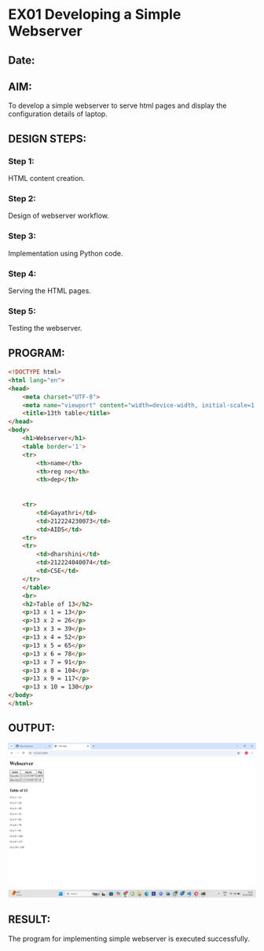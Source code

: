  
# EX01 Developing a Simple Webserver
## Date:

## AIM:
To develop a simple webserver to serve html pages and display the configuration details of laptop.

## DESIGN STEPS:
### Step 1: 
HTML content creation.

### Step 2:
Design of webserver workflow.

### Step 3:
Implementation using Python code.

### Step 4:
Serving the HTML pages.

### Step 5:
Testing the webserver.

## PROGRAM:
```html
<!DOCTYPE html>
<html lang="en">
<head>
    <meta charset="UTF-8">
    <meta name="viewport" content="width=device-width, initial-scale=1.0">
    <title>13th table</title>
</head>
<body>
    <h1>Webserver</h1>
    <table border='1'>
    <tr>
        <th>name</th>
        <th>reg no</th>
        <th>dep</th>
    
    
    <tr>
        <td>Gayathri</td>
        <td>212224230073</td>
        <td>AIDS</td>
    <tr>
    <tr>
        <td>dharshini</td>
        <td>212224040074</td>
        <td>CSE</td>
    </tr>
    </table>
    <br>
    <h2>Table of 13</h2>
    <p>13 x 1 = 13</p>
    <p>13 x 2 = 26</p>
    <p>13 x 3 = 39</p>
    <p>13 x 4 = 52</p>
    <p>13 x 5 = 65</p>
    <p>13 x 6 = 78</p>
    <p>13 x 7 = 91</p>
    <p>13 x 8 = 104</p>
    <p>13 x 9 = 117</p>
    <p>13 x 10 = 130</p>
</body>
</html>
```

## OUTPUT:
![alt text](image.png)


## RESULT:
The program for implementing simple webserver is executed successfully.
